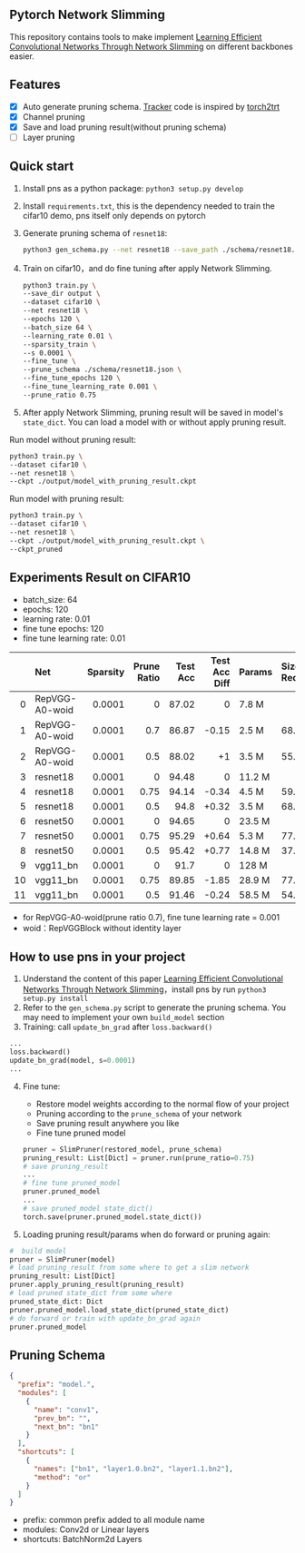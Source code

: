 ## Pytorch Network Slimming

This repository contains tools to make implement
[Learning Efficient Convolutional Networks Through Network Slimming](http://openaccess.thecvf.com/content_iccv_2017/html/Liu_Learning_Efficient_Convolutional_ICCV_2017_paper.html) on different backbones easier.

## Features

- [x] Auto generate pruning schema. [Tracker](https://github.com/Sanster/pytorch-network-slimming/blob/master/src/pns/tracker.py) code is inspired by [torch2trt](https://github.com/NVIDIA-AI-IOT/torch2trt)
- [x] Channel pruning
- [x] Save and load pruning result(without pruning schema)
- [ ] Layer pruning

## Quick start

1. Install pns as a python package: `python3 setup.py develop`
2. Install `requirements.txt`, this is the dependency needed to train the cifar10 demo,
   pns itself only depends on pytorch

3. Generate pruning schema of `resnet18`:

   ```bash
   python3 gen_schema.py --net resnet18 --save_path ./schema/resnet18.json
   ```

4. Train on cifar10，and do fine tuning after apply Network Slimming.

   ```bash
   python3 train.py \
   --save_dir output \
   --dataset cifar10 \
   --net resnet18 \
   --epochs 120 \
   --batch_size 64 \
   --learning_rate 0.01 \
   --sparsity_train \
   --s 0.0001 \
   --fine_tune \
   --prune_schema ./schema/resnet18.json \
   --fine_tune_epochs 120 \
   --fine_tune_learning_rate 0.001 \
   --prune_ratio 0.75
   ```

5. After apply Network Slimming, pruning result will be saved in model's `state_dict`.
   You can load a model with or without apply pruning result.

Run model without pruning result:

```bash
python3 train.py \
--dataset cifar10 \
--net resnet18 \
--ckpt ./output/model_with_pruning_result.ckpt
```

Run model with pruning result:

```bash
python3 train.py \
--dataset cifar10 \
--net resnet18 \
--ckpt ./output/model_with_pruning_result.ckpt \
--ckpt_pruned
```

## Experiments Result on CIFAR10

- batch_size: 64
- epochs: 120
- learning rate: 0.01
- fine tune epochs: 120
- fine tune learning rate: 0.01

|     | Net            | Sparsity | Prune Ratio | Test Acc | Test Acc Diff | Params | Size Reduce |
| --: | :------------- | -------: | ----------: | -------: | ------------: | :----- | :---------- |
|   0 | RepVGG-A0-woid |   0.0001 |           0 |    87.02 |             0 | 7.8 M  |             |
|   1 | RepVGG-A0-woid |   0.0001 |         0.7 |    86.87 |         -0.15 | 2.5 M  | 68.08%      |
|   2 | RepVGG-A0-woid |   0.0001 |         0.5 |    88.02 |            +1 | 3.5 M  | 55.07%      |
|   3 | resnet18       |   0.0001 |           0 |    94.48 |             0 | 11.2 M |             |
|   4 | resnet18       |   0.0001 |        0.75 |    94.14 |         -0.34 | 4.5 M  | 59.29%      |
|   5 | resnet18       |   0.0001 |         0.5 |     94.8 |         +0.32 | 3.5 M  | 68.83%      |
|   6 | resnet50       |   0.0001 |           0 |    94.65 |             0 | 23.5 M |             |
|   7 | resnet50       |   0.0001 |        0.75 |    95.29 |         +0.64 | 5.3 M  | 77.59%      |
|   8 | resnet50       |   0.0001 |         0.5 |    95.42 |         +0.77 | 14.8 M | 37.04%      |
|   9 | vgg11_bn       |   0.0001 |           0 |     91.7 |             0 | 128 M  |             |
|  10 | vgg11_bn       |   0.0001 |        0.75 |    89.85 |         -1.85 | 28.9 M | 77.53%      |
|  11 | vgg11_bn       |   0.0001 |         0.5 |    91.46 |         -0.24 | 58.5 M | 54.58%      |

- for RepVGG-A0-woid(prune ratio 0.7), fine tune learning rate = 0.001
- woid：RepVGGBlock without identity layer

## How to use pns in your project

1. Understand the content of this paper [Learning Efficient Convolutional Networks Through Network Slimming](http://openaccess.thecvf.com/content_iccv_2017/html/Liu_Learning_Efficient_Convolutional_ICCV_2017_paper.html)，install pns by run `python3 setup.py install`
2. Refer to the `gen_schema.py` script to generate the pruning schema. You may need to implement your own `build_model` section
3. Training: call `update_bn_grad` after `loss.backward()`

```python
...
loss.backward()
update_bn_grad(model, s=0.0001)
...
```

4. Fine tune:

   - Restore model weights according to the normal flow of your project
   - Pruning according to the `prune_schema` of your network
   - Save pruning result anywhere you like
   - Fine tune pruned model

   ```python
   pruner = SlimPruner(restored_model, prune_schema)
   pruning_result: List[Dict] = pruner.run(prune_ratio=0.75)
   # save pruning_result
   ...
   # fine tune pruned_model
   pruner.pruned_model
   ...
   # save pruned_model state_dict()
   torch.save(pruner.pruned_model.state_dict())
   ```

5. Loading pruning result/params when do forward or pruning again:

```python
#  build model
pruner = SlimPruner(model)
# load pruning_result from some where to get a slim network
pruning_result: List[Dict]
pruner.apply_pruning_result(pruning_result)
# load pruned state_dict from some where
pruned_state_dict: Dict
pruner.pruned_model.load_state_dict(pruned_state_dict)
# do forward or train with update_bn_grad again
pruner.pruned_model
```

## Pruning Schema

```json
{
  "prefix": "model.",
  "modules": [
    {
      "name": "conv1",
      "prev_bn": "",
      "next_bn": "bn1"
    }
  ],
  "shortcuts": [
    {
      "names": ["bn1", "layer1.0.bn2", "layer1.1.bn2"],
      "method": "or"
    }
  ]
}
```

- prefix: common prefix added to all module name
- modules: Conv2d or Linear layers
- shortcuts: BatchNorm2d Layers
